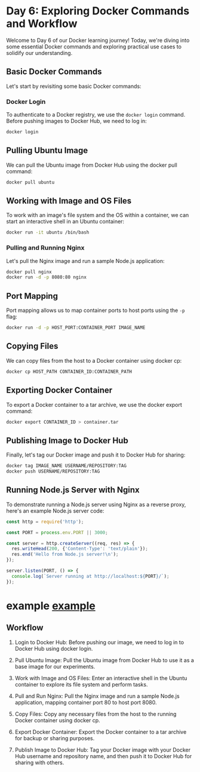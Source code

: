 # Day 6: Exploring Docker Commands and Workflow

Welcome to Day 6 of our Docker learning journey! Today, we're diving into some essential Docker commands and exploring practical use cases to solidify our understanding.

## Basic Docker Commands

Let's start by revisiting some basic Docker commands:

### Docker Login

To authenticate to a Docker registry, we use the `docker login` command. Before pushing images to Docker Hub, we need to log in:

```bash
docker login
```

## Pulling Ubuntu Image

We can pull the Ubuntu image from Docker Hub using the docker pull command:

```bash 
docker pull ubuntu
```

## Working with Image and OS Files

To work with an image's file system and the OS within a container, we can start an interactive shell in an Ubuntu container:

```bash 
docker run -it ubuntu /bin/bash
```

### Pulling and Running Nginx

Let's pull the Nginx image and run a sample Node.js application:

```bash 
docker pull nginx
docker run -d -p 8080:80 nginx
```

## Port Mapping
Port mapping allows us to map container ports to host ports using the ``-p`` flag:

```bash
docker run -d -p HOST_PORT:CONTAINER_PORT IMAGE_NAME
```

## Copying Files
We can copy files from the host to a Docker container using docker cp:

```bash
docker cp HOST_PATH CONTAINER_ID:CONTAINER_PATH
```

## Exporting Docker Container
To export a Docker container to a tar archive, we use the docker export command:

```bash
docker export CONTAINER_ID > container.tar
```

## Publishing Image to Docker Hub
Finally, let's tag our Docker image and push it to Docker Hub for sharing:

```bash 
docker tag IMAGE_NAME USERNAME/REPOSITORY:TAG
docker push USERNAME/REPOSITORY:TAG
```


## Running Node.js Server with Nginx
To demonstrate running a Node.js server using Nginx as a reverse proxy, here's an example Node.js server code:

```js
const http = require('http');

const PORT = process.env.PORT || 3000;

const server = http.createServer((req, res) => {
  res.writeHead(200, {'Content-Type': 'text/plain'});
  res.end('Hello from Node.js server!\n');
});

server.listen(PORT, () => {
  console.log(`Server running at http://localhost:${PORT}/`);
});
```
# example [example](./ex/Readme.md)

## Workflow
1. Login to Docker Hub: Before pushing our image, we need to log in to Docker Hub using docker login.

2. Pull Ubuntu Image: Pull the Ubuntu image from Docker Hub to use it as a base image for our experiments.

3. Work with Image and OS Files: Enter an interactive shell in the Ubuntu container to explore its file system and perform tasks.

4. Pull and Run Nginx: Pull the Nginx image and run a sample Node.js application, mapping container port 80 to host port 8080.

5. Copy Files: Copy any necessary files from the host to the running Docker container using docker cp.

6. Export Docker Container: Export the Docker container to a tar archive for backup or sharing purposes.

7. Publish Image to Docker Hub: Tag your Docker image with your Docker Hub username and repository name, and then push it to Docker Hub for sharing with others.
